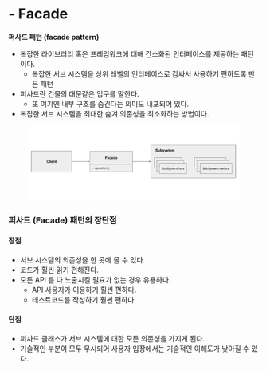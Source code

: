 # - Facade

**퍼사드 패턴 (facade pattern)**

* 복잡한 라이브러리 혹은 프레임워크에 대해 간소화된 인터페이스를 제공하는 패턴이다.
  * 복잡한 서브 시스템을 상위 레벨의 인터페이스로 감싸서 사용하기 편하도록 만든 패턴
* 퍼사드란 건물의 대문같은 입구를 말한다.
  * 또 여기엔 내부 구조를 숨긴다는 의미도 내포되어 있다.
* 복잡한 서브 시스템을 최대한 숨겨 의존성을 최소화하는 방법이다.

<figure><img src="../../../.gitbook/assets/image (12).png" alt=""><figcaption></figcaption></figure>

### **퍼사드 (Facade) 패턴의 장단점**

#### **장점**

* 서브 시스템의 의존성을 한 곳에 몰 수 있다.
* 코드가 훨씬 읽기 편해진다.
* 모든 API 를 다 노출시킬 필요가 없는 경우 유용하다.
  * API 사용자가 이용하기 훨씬 편하다.
  * 테스트코드를 작성하기 훨씬 편하다.

#### **단점**

* 퍼사드 클래스가 서브 시스템에 대한 모든 의존성을 가지게 된다.
* 기술적인 부분이 모두 무시되어 사용자 입장에서는 기술적인 이해도가 낮아질 수 있다.

